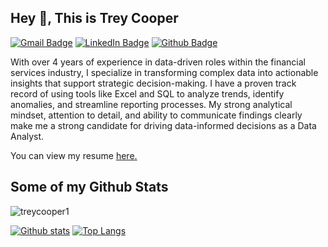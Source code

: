 ## Hey 👋, This is Trey Cooper
[![Gmail Badge](https://img.shields.io/badge/-treycooper05291998@gmail.com-c14438?style=flat&logo=Gmail&logoColor=white&link=mailto:treycooper05291998@gmail.com)](mailto:treycooper05291998@gmail.com) 
[![LinkedIn Badge](https://img.shields.io/badge/-trey-cooper-53137b19b-0072b1?style=flat&logo=Linkedin&logoColor=white&link=https://www.linkedin.com/in/trey-cooper-53137b19b/)](https://www.linkedin.com/in/trey-cooper-53137b19b/) [![Github Badge](https://img.shields.io/badge/-treycooper1-grey?style=flat&logo=github&logoColor=white&link=https://github.com/treycooper1/)](https://www.github.com/treycooper1/) <p align='left'>With over 4 years of experience in data-driven roles within the financial services industry, I specialize in transforming complex data into actionable insights that support strategic decision-making. I have a proven track record of using tools like Excel and SQL to analyze trends, identify anomalies, and streamline reporting processes. My strong analytical mindset, attention to detail, and ability to communicate findings clearly make me a strong candidate for driving data-informed decisions as a Data Analyst.</p><p align='left'> You can view my resume <a href='https://docs.google.com/document/d/1C4EgziLL6r4Zall0jcwobVR79rqKDzB-p8REqImI5LQ/edit?tab=t.0#heading=h.5x0d5h95i329 ' target=_blank><u>here</u>.</a></p>
## Some of my Github Stats
<p align=left> <img src=https://komarev.com/ghpvc/?username=treycooper1 alt=treycooper1 /> </p>

[![Github stats](https://github-readme-stats.vercel.app/api?username=treycooper1&show_icons=true&include_all_commits=true)](https://github.com/treycooper1/github-readme-stats)
[![Top Langs](https://github-readme-stats.vercel.app/api/top-langs/?username=treycooper1&layout=compact)](https://github.com/treycooper1/github-readme-stats)
